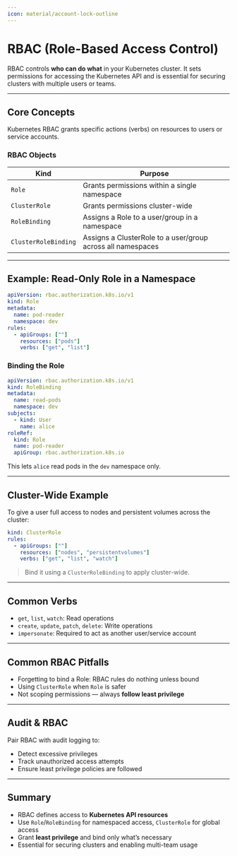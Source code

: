 ```yaml
---
icon: material/account-lock-outline
---
```


<h1>RBAC (Role-Based Access Control)</h1>

RBAC controls <strong>who can do what</strong> in your Kubernetes cluster. It sets permissions for accessing the Kubernetes API and is essential for securing clusters with multiple users or teams.

---

<h2>Core Concepts</h2>

Kubernetes RBAC grants specific actions (verbs) on resources to users or service accounts.

<h3>RBAC Objects</h3>

| Kind           | Purpose                                       |
|----------------|-----------------------------------------------|
| <code>Role</code>         | Grants permissions within a single namespace  |
| <code>ClusterRole</code>  | Grants permissions cluster-wide               |
| <code>RoleBinding</code>  | Assigns a Role to a user/group in a namespace |
| <code>ClusterRoleBinding</code> | Assigns a ClusterRole to a user/group across all namespaces |



---

<h2>Example: Read-Only Role in a Namespace</h2>

```yaml
apiVersion: rbac.authorization.k8s.io/v1
kind: Role
metadata:
  name: pod-reader
  namespace: dev
rules:
  - apiGroups: [""]
    resources: ["pods"]
    verbs: ["get", "list"]
```

<h3>Binding the Role</h3>

```yaml
apiVersion: rbac.authorization.k8s.io/v1
kind: RoleBinding
metadata:
  name: read-pods
  namespace: dev
subjects:
  - kind: User
    name: alice
roleRef:
  kind: Role
  name: pod-reader
  apiGroup: rbac.authorization.k8s.io
```

This lets <code>alice</code> read pods in the <code>dev</code> namespace only.

---

<h2>Cluster-Wide Example</h2>

To give a user full access to nodes and persistent volumes across the cluster:

```yaml
kind: ClusterRole
rules:
  - apiGroups: [""]
    resources: ["nodes", "persistentvolumes"]
    verbs: ["get", "list", "watch"]
```

> Bind it using a `ClusterRoleBinding` to apply cluster-wide.

---

## Common Verbs

- `get`, `list`, `watch`: Read operations
- `create`, `update`, `patch`, `delete`: Write operations
- `impersonate`: Required to act as another user/service account

---

## Common RBAC Pitfalls

- Forgetting to bind a Role: RBAC rules do nothing unless bound
- Using `ClusterRole` when `Role` is safer
- Not scoping permissions — always **follow least privilege**

---

## Audit & RBAC

Pair RBAC with audit logging to:

- Detect excessive privileges
- Track unauthorized access attempts
- Ensure least privilege policies are followed

---

## Summary

- RBAC defines access to **Kubernetes API resources**
- Use `Role`/`RoleBinding` for namespaced access, `ClusterRole` for global access
- Grant **least privilege** and bind only what’s necessary
- Essential for securing clusters and enabling multi-team usage